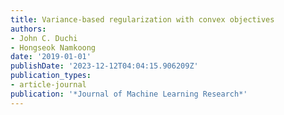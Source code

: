 ```yaml
---
title: Variance-based regularization with convex objectives
authors:
- John C. Duchi
- Hongseok Namkoong
date: '2019-01-01'
publishDate: '2023-12-12T04:04:15.906209Z'
publication_types:
- article-journal
publication: '*Journal of Machine Learning Research*'
---
```

